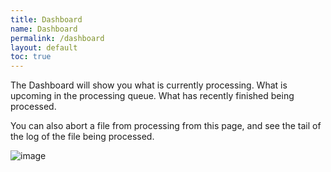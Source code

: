 ```yaml
---
title: Dashboard
name: Dashboard
permalink: /dashboard
layout: default
toc: true
---
```


The Dashboard will show you what is currently processing.
What is upcoming in the processing queue.
What has recently finished being processed.

You can also abort a file from processing from this page, and see the tail of the log of the file being processed.

![image](https://user-images.githubusercontent.com/958400/142393794-38b58e23-2b05-45b1-8eb1-2f4ad6574422.png)
